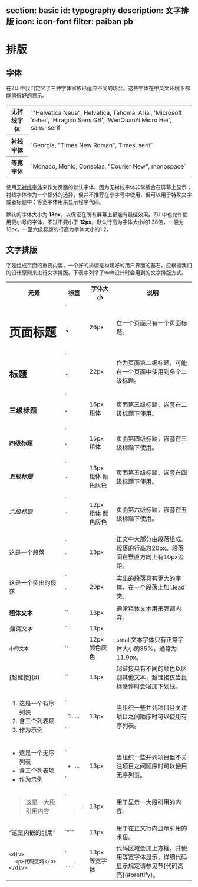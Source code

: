 ﻿section: basic
id: typography
description: 文字排版
icon: icon-font
filter: paiban pb
---

# 排版

## 字体

在ZUI中我们定义了三种字体家族已适应不同的场合。这些字体在中英文环境下都能够很好的显示。

<table class="table">
  <tbody>
    <tr>
      <th>无衬线字体</th>
      <td>`"Helvetica Neue", Helvetica, Tahoma, Arial, 'Microsoft Yahei', 'Hiragino Sans GB', 'WenQuanYi Micro Hei', sans-serif`</td>
    </tr>
    <tr>
      <th>衬线字体</th>
      <td>`Georgia, "Times New Roman", Times, serif`</td>
    </tr>
    <tr>
      <th>等宽字体</th>
      <td>`Monaco, Menlo, Consolas, "Courier New", monospace`</td>
    </tr>
  </tbody>
</table>

使用[无衬线字体](http://zh.wikipedia.org/wiki/%E7%84%A1%E8%A5%AF%E7%B7%9A%E5%AD%97%E9%AB%94)来作为页面的默认字体，因为无衬线字体非常适合在屏幕上显示；衬线字体作为一个额外的选择，但并不推荐在小字号中使用，但可以用于特殊文字或者标题中；等宽字体用来显示程序代码。

默认的字体大小为 **13px**，以保证在所有屏幕上都能有最佳效果。ZUI中也允许使用更小号的字体，不过不要小于 **12px**。默认行高为字体大小的1.38倍，一般为18px。一至六级标题的行高为字体大小的1.2。

## 文字排版

字是组成页面的重要内容，一个好的排版是构建好的用户界面的基石。应根据我们的设计原则来进行文字排版。下表中列举了web设计时会用到的文字排版方式。

<table class="table">
  <tbody>
    <tr>
      <th style="width:30%">元素</th>
      <th>标签</th>
      <th>字体大小</th>
      <th>说明</th>
    </tr>
    <tr>
      <td><h1>页面标题</h1></td>
      <td>`<h1>`</h1></td>
      <td>26px</td>
      <td>在一个页面只有一个页面标题。</td>
    </tr>
    <tr>
      <td><h2>标题</h2></td>
      <td>`<h2>`</h2></td>
      <td>22px</td>
      <td>作为页面第二级标题，可能在一个页面中使用到多个二级标题。</td>
    </tr>
    <tr>
      <td><h3>三级标题</h3></td>
      <td>`<h3>`</h3></td>
      <td>16px 粗体</td>
      <td>页面第三级标题，嵌套在二级标题下使用。</td>
    </tr>
    <tr>
      <td><h4>四级标题</h4></td>
      <td>`<h4>`</h4></td>
      <td>15px 粗体</td>
      <td>页面第四级标题，嵌套在三级标题下使用。</td>
    </tr>
    <tr>
      <td><h5>五级标题</h5></td>
      <td>`<h5>`</h5></td>
      <td>13px 粗体 颜色灰色</td>
      <td>页面第五级标题，嵌套在四级标题下使用。</td>
    </tr>
    <tr>
      <td><h6>六级标题</h6></td>
      <td>`<h6>`</h6></td>
      <td>12px 粗体 颜色灰色</td>
      <td>页面第六级标题，嵌套在五级标题下使用。</td>
    </tr>
    <tr>
      <td><p>这是一个段落</p></td>
      <td>`<p>`</p></td>
      <td>13px</td>
      <td>正文中大部分由段落组成。段落的行高为20px。段落间在垂直方向上有10px边距。</td>
    </tr>
    <tr>
      <td><p class="lead">这是一个突出的段落</p></td>
      <td>`<p class="lead">`</p></td>
      <td>20px</td>
      <td>突出的段落具有更大的字体，在一个段落上加`.lead`类。</td>
    </tr>
    <tr>
      <td><strong>粗体文本</strong></td>
      <td>`<strong>`</strong></td>
      <td>13px</td>
      <td>通常粗体文本用来强调内容。</td>
    </tr>
    <tr>
      <td><em>强调文本</em></td>
      <td>`<em>`</em></td>
      <td>13px</td>
      <td></td>
    </tr>
    <tr>
      <td><small>小的文本</small></td>
      <td>`<small>`</small></td>
      <td>12px 颜色灰色</td>
      <td>small文本字体只有正常字体大小的85%，通常为11.9px。</td>
    </tr>
    <tr>
      <td>[超链接](#)</td>
      <td>`<a>`</a></td>
      <td>13px</td>
      <td>超链接具有不同的颜色以区别其他文本，超链接仅当鼠标悬停时会增加下划线。</td>
    </tr>
    <tr>
      <td>
        <ol>
          <li>这是一个有序列表</li>
          <li>含三个列表项</li>
          <li>作为示例</li>
        </ol>
      </td>
      <td>`<ol><li>...</li></ol>`</td>
      <td>13px</td>
      <td>当组织一些并列项目且关注项目之间顺序时可以使用有序列表。</td>
    </tr>
    <tr>
      <td>
        <ul>
          <li>这是一个无序列表</li>
          <li>含三个列表项</li>
          <li>作为示例</li>
        </ul>
      </td>
      <td>`<ul><li>...</li></ul>`</td>
      <td>13px</td>
      <td>当组织一些并列项目但不关注项目之间顺序时可以使用无序列表。</td>
    </tr>
    <tr>
      <td><blockquote>这是一大段引用内容</blockquote></td>
      <td>`<blockquote>`</td>
      <td>13px</td>
      <td>用于显示一大段引用的内容。</td>
    </tr>
    <tr>
      <td><q>这是内嵌的引用</q></td>
      <td>`<q>`</q></td>
      <td>13px</td>
      <td>用于在正文行内显示引用的术语。</td>
    </tr>
    <tr>
      <td><pre><code>&lt;div&gt;
  &lt;p&gt;&#x4ee3;&#x7801;&#x533a;&#x57df;&lt;/p&gt;
&lt;/div&gt;</code></pre></td>
      <td>`<pre><code>...</code>`</pre></td>
      <td>13px 等宽字体</td>
      <td>代码区域会加上方框，并使用等宽字体显示，详细代码显示规定请参见节[代码高亮](#prettify)。</td>
    </tr>
  </tbody>
</table>
